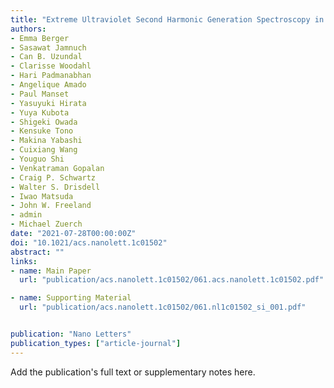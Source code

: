 ```yaml
---
title: "Extreme Ultraviolet Second Harmonic Generation Spectroscopy in a Polar Metal"
authors:
- Emma Berger
- Sasawat Jamnuch
- Can B. Uzundal
- Clarisse Woodahl
- Hari Padmanabhan
- Angelique Amado
- Paul Manset
- Yasuyuki Hirata
- Yuya Kubota
- Shigeki Owada
- Kensuke Tono
- Makina Yabashi
- Cuixiang Wang
- Youguo Shi
- Venkatraman Gopalan
- Craig P. Schwartz
- Walter S. Drisdell
- Iwao Matsuda
- John W. Freeland
- admin
- Michael Zuerch
date: "2021-07-28T00:00:00Z"
doi: "10.1021/acs.nanolett.1c01502"
abstract: ""
links:
- name: Main Paper
  url: "publication/acs.nanolett.1c01502/061.acs.nanolett.1c01502.pdf"

- name: Supporting Material
  url: "publication/acs.nanolett.1c01502/061.nl1c01502_si_001.pdf"


publication: "Nano Letters"
publication_types: ["article-journal"]
---
```


Add the publication's full text or supplementary notes here.
